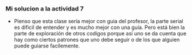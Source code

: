 ### Mi solucion a la actividad 7

<!--
- Feedback
🎯 Enunciado: escribe libremente tus comentarios sobre esta unidad. Además, te pediré que al menos me ayudes con esta pregunta ¿Qué crees que se pueda mejorar en esta unidad para los próximos semestres?

📤 Entrega: un texto en la bitácora con tus pensamientos y la respuesta a la pregunta. Por favor, justifica tus ideas con argumentos precisos. -->

- Pienso que esta clase sería mejor con guía del profesor, la parte serial es dificil de entender y es mucho mejor con una guía. Pero está bien la parte de exploración de otros codigos  porque así uno se da cuenta que hay como ciertos patrones que uno debe seguir
o de los que alguien puede guiarse facilemente.
